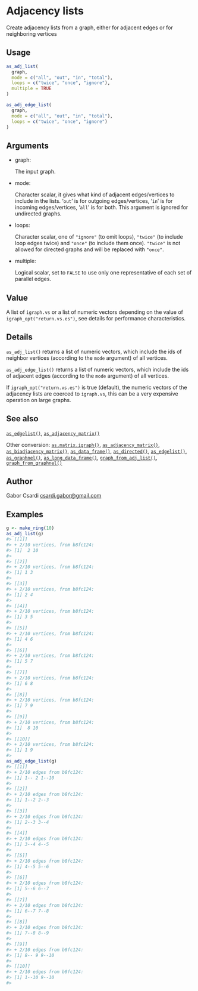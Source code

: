 # Adjacency lists

Create adjacency lists from a graph, either for adjacent edges or for
neighboring vertices

## Usage

``` r
as_adj_list(
  graph,
  mode = c("all", "out", "in", "total"),
  loops = c("twice", "once", "ignore"),
  multiple = TRUE
)

as_adj_edge_list(
  graph,
  mode = c("all", "out", "in", "total"),
  loops = c("twice", "once", "ignore")
)
```

## Arguments

- graph:

  The input graph.

- mode:

  Character scalar, it gives what kind of adjacent edges/vertices to
  include in the lists. ‘`out`’ is for outgoing edges/vertices, ‘`in`’
  is for incoming edges/vertices, ‘`all`’ is for both. This argument is
  ignored for undirected graphs.

- loops:

  Character scalar, one of `"ignore"` (to omit loops), `"twice"` (to
  include loop edges twice) and `"once"` (to include them once).
  `"twice"` is not allowed for directed graphs and will be replaced with
  `"once"`.

- multiple:

  Logical scalar, set to `FALSE` to use only one representative of each
  set of parallel edges.

## Value

A list of `igraph.vs` or a list of numeric vectors depending on the
value of `igraph_opt("return.vs.es")`, see details for performance
characteristics.

## Details

`as_adj_list()` returns a list of numeric vectors, which include the ids
of neighbor vertices (according to the `mode` argument) of all vertices.

`as_adj_edge_list()` returns a list of numeric vectors, which include
the ids of adjacent edges (according to the `mode` argument) of all
vertices.

If `igraph_opt("return.vs.es")` is true (default), the numeric vectors
of the adjacency lists are coerced to `igraph.vs`, this can be a very
expensive operation on large graphs.

## See also

[`as_edgelist()`](https://r.igraph.org/reference/as_edgelist.md),
[`as_adjacency_matrix()`](https://r.igraph.org/reference/as_adjacency_matrix.md)

Other conversion:
[`as.matrix.igraph()`](https://r.igraph.org/reference/as.matrix.igraph.md),
[`as_adjacency_matrix()`](https://r.igraph.org/reference/as_adjacency_matrix.md),
[`as_biadjacency_matrix()`](https://r.igraph.org/reference/as_biadjacency_matrix.md),
[`as_data_frame()`](https://r.igraph.org/reference/graph_from_data_frame.md),
[`as_directed()`](https://r.igraph.org/reference/as_directed.md),
[`as_edgelist()`](https://r.igraph.org/reference/as_edgelist.md),
[`as_graphnel()`](https://r.igraph.org/reference/as_graphnel.md),
[`as_long_data_frame()`](https://r.igraph.org/reference/as_long_data_frame.md),
[`graph_from_adj_list()`](https://r.igraph.org/reference/graph_from_adj_list.md),
[`graph_from_graphnel()`](https://r.igraph.org/reference/graph_from_graphnel.md)

## Author

Gabor Csardi <csardi.gabor@gmail.com>

## Examples

``` r
g <- make_ring(10)
as_adj_list(g)
#> [[1]]
#> + 2/10 vertices, from b8fc124:
#> [1]  2 10
#> 
#> [[2]]
#> + 2/10 vertices, from b8fc124:
#> [1] 1 3
#> 
#> [[3]]
#> + 2/10 vertices, from b8fc124:
#> [1] 2 4
#> 
#> [[4]]
#> + 2/10 vertices, from b8fc124:
#> [1] 3 5
#> 
#> [[5]]
#> + 2/10 vertices, from b8fc124:
#> [1] 4 6
#> 
#> [[6]]
#> + 2/10 vertices, from b8fc124:
#> [1] 5 7
#> 
#> [[7]]
#> + 2/10 vertices, from b8fc124:
#> [1] 6 8
#> 
#> [[8]]
#> + 2/10 vertices, from b8fc124:
#> [1] 7 9
#> 
#> [[9]]
#> + 2/10 vertices, from b8fc124:
#> [1]  8 10
#> 
#> [[10]]
#> + 2/10 vertices, from b8fc124:
#> [1] 1 9
#> 
as_adj_edge_list(g)
#> [[1]]
#> + 2/10 edges from b8fc124:
#> [1] 1-- 2 1--10
#> 
#> [[2]]
#> + 2/10 edges from b8fc124:
#> [1] 1--2 2--3
#> 
#> [[3]]
#> + 2/10 edges from b8fc124:
#> [1] 2--3 3--4
#> 
#> [[4]]
#> + 2/10 edges from b8fc124:
#> [1] 3--4 4--5
#> 
#> [[5]]
#> + 2/10 edges from b8fc124:
#> [1] 4--5 5--6
#> 
#> [[6]]
#> + 2/10 edges from b8fc124:
#> [1] 5--6 6--7
#> 
#> [[7]]
#> + 2/10 edges from b8fc124:
#> [1] 6--7 7--8
#> 
#> [[8]]
#> + 2/10 edges from b8fc124:
#> [1] 7--8 8--9
#> 
#> [[9]]
#> + 2/10 edges from b8fc124:
#> [1] 8-- 9 9--10
#> 
#> [[10]]
#> + 2/10 edges from b8fc124:
#> [1] 1--10 9--10
#> 
```
